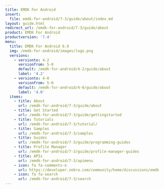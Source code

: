 ```yaml
---
title: EMDK For Android
insert:
  file: emdk-for-android/7-3/guide/about/index.md
layout: guide.html
redirect_url: /emdk-for-android/7-3/guide/about
product: EMDK For Android
productversion: '7.4'
menu:
  title: EMDK For Android 6.9
  img: /emdk-for-android/images/logo.png
  versions:
    - versionto: 4-2
      versionfrom: 5-0
      default: /emdk-for-android/4-2/guide/about
      label: '4.2'
    - versionto: 4-0
      versionfrom: 5-0
      default: /emdk-for-android/4-0/guide/about
      label: '4.0'
  items:
    - title: About
      url: /emdk-for-android/7-3/guide/about
    - title: Get Started
      url: /emdk-for-android/7-3/guide/gettingstarted
    - title: Tutorials
      url: /emdk-for-android/7-3/tutorial/
    - title: Samples
      url: /emdk-for-android/7-3/samples
    - title: Guides
      url: /emdk-for-android/7-3/guide/programming-guides
    - title: Profile Manager
      url: /emdk-for-android/7-3/guide/profile-manager-guides
    - title: APIs
      url: /emdk-for-android/7-3/apimenu
    - icon: fa fa-comments-o
      url: https://developer.zebra.com/community/home/discussions/emdk
    - icon: fa fa-search
      url: /emdk-for-android/7-3/search
---
```


